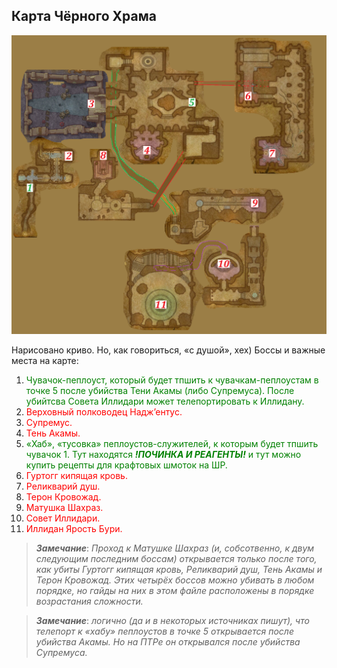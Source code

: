 ## Карта Чёрного Храма ##


![BT_map](/img/BT_Map.png)


Нарисовано криво. Но, как говориться, «с душой», хех) Боссы и важные места на карте:
1. <span style = "color:green">Чувачок-пеплоуст, который будет тпшить к чувачкам-пеплоустам в точке 5 после убийства Тени Акамы (либо Супремуса). После убийтсва Совета Иллидари может телепортировать к Иллидану.</span>
2. <span style = "color:red">Верховный полководец Надж’ентус.</span>
3. <span style = "color:red">Супремус.</span>
4. <span style = "color:red">Тень Акамы.</span>
5. <span style = "color:green">«Хаб», «тусовка» пеплоустов-служителей, к которым будет тпшить чувачок 1. Тут находятся ***!ПОЧИНКА И РЕАГЕНТЫ!*** и тут можно купить рецепты для крафтовых шмоток на ШР.</span>
6. <span style = "color:red">Гуртогг кипящая кровь.</span>
7. <span style = "color:red">Реликварий душ.</span>
8. <span style = "color:red">Терон Кровожад.</span>
9. <span style = "color:red">Матушка Шахраз.</span>
10. <span style = "color:red">Совет Иллидари.</span>
11. <span style = "color:red">Иллидан Ярость Бури.</span>


> ***Замечание***: *Проход к Матушке Шахраз (и, собсотвенно, к двум следующим последним боссам) открывается только после того, как убиты Гуртогг кипящая кровь, Реликварий душ, Тень Акамы и Терон Кровожад. Этих четырёх боссов можно убивать в любом порядке, но гайды на них в этом файле расположены в порядке возрастания сложности.*


> ***Замечание***: *логично (да и в некоторых источниках пишут), что телепорт к «хабу» пеплоустов в точке 5 открывается после убийства Акамы. Но на ПТРе он открывался после убийства Супремуса.*

